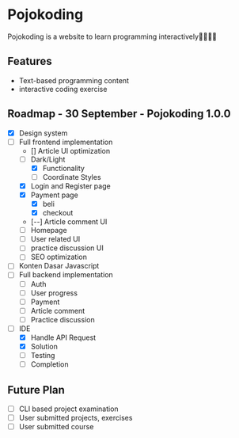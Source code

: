 # Pojokoding

Pojokoding is a website to learn programming interactively🌸🍮🍪🍪 

## Features

- Text-based programming content 
- interactive coding exercise

## Roadmap - 30 September - Pojokoding 1.0.0

- [x] Design system 
- [ ] Full frontend implementation
    - [] Article UI optimization
    - [ ] Dark/Light
        - [x] Functionality
        - [ ] Coordinate Styles
    - [x] Login and Register page
    - [x] Payment page
        - [x] beli
        - [x] checkout
    - [--] Article comment UI
    - [ ] Homepage
    - [ ] User related UI 
    - [ ] practice discussion UI 
    - [ ] SEO optimization
- [ ] Konten Dasar Javascript
- [ ] Full backend implementation
    - [ ] Auth
    - [ ] User progress
    - [ ] Payment
    - [ ] Article comment
    - [ ] Practice discussion
- [ ] IDE
    - [x] Handle API Request
    - [x] Solution
    - [ ] Testing
    - [ ] Completion

## Future Plan

- [ ] CLI based project examination
- [ ] User submitted projects, exercises
- [ ] User submitted course